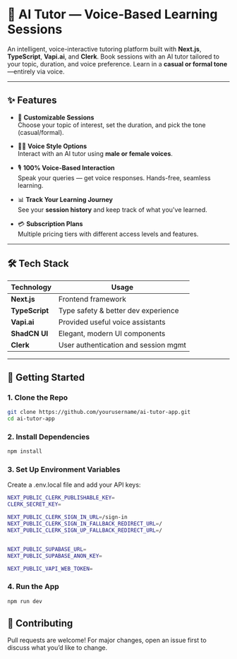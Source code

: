 # 🧠 AI Tutor — Voice-Based Learning Sessions

An intelligent, voice-interactive tutoring platform built with **Next.js**, **TypeScript**, **Vapi.ai**, and **Clerk**. Book sessions with an AI tutor tailored to your topic, duration, and voice preference. Learn in a **casual or formal tone**—entirely via voice.

---

## ✨ Features

- 🎯 **Customizable Sessions**  
  Choose your topic of interest, set the duration, and pick the tone (casual/formal).

- 🧑‍🏫 **Voice Style Options**  
  Interact with an AI tutor using **male or female voices**.

- 🎙️ **100% Voice-Based Interaction**  
  Speak your queries — get voice responses. Hands-free, seamless learning.

- 📊 **Track Your Learning Journey**  
  See your **session history** and keep track of what you've learned.

- 💳 **Subscription Plans**  
  Multiple pricing tiers with different access levels and features.

---

## 🛠️ Tech Stack

| Technology    | Usage                                  |
|---------------|----------------------------------------|
| **Next.js**   | Frontend framework                     |
| **TypeScript**| Type safety & better dev experience    |
| **Vapi.ai**   | Provided useful voice assistants       |
| **ShadCN UI** | Elegant, modern UI components          |
| **Clerk**     | User authentication and session mgmt   |

---

## 🚀 Getting Started

### 1. Clone the Repo
```bash
git clone https://github.com/yourusername/ai-tutor-app.git
cd ai-tutor-app
```
### 2. Install Dependencies
```bash
npm install
```
### 3. Set Up Environment Variables
Create a .env.local file and add your API keys:
```bash
NEXT_PUBLIC_CLERK_PUBLISHABLE_KEY=
CLERK_SECRET_KEY=

NEXT_PUBLIC_CLERK_SIGN_IN_URL=/sign-in
NEXT_PUBLIC_CLERK_SIGN_IN_FALLBACK_REDIRECT_URL=/
NEXT_PUBLIC_CLERK_SIGN_UP_FALLBACK_REDIRECT_URL=/


NEXT_PUBLIC_SUPABASE_URL=
NEXT_PUBLIC_SUPABASE_ANON_KEY=

NEXT_PUBLIC_VAPI_WEB_TOKEN=
```
### 4. Run the App
```bash
npm run dev
```
## 🤝 Contributing
Pull requests are welcome! For major changes, open an issue first to discuss what you’d like to change.
